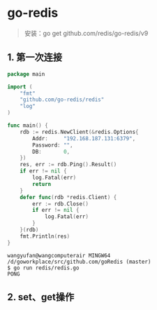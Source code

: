 # go-redis

> 安装：go get github.com/redis/go-redis/v9
>
> 

## 1. 第一次连接

```go
package main

import (
	"fmt"
	"github.com/go-redis/redis"
	"log"
)

func main() {
	rdb := redis.NewClient(&redis.Options{
		Addr:     "192.168.187.131:6379",
		Password: "",
		DB:       0,
	})
	res, err := rdb.Ping().Result()
	if err != nil {
		log.Fatal(err)
		return
	}
	defer func(rdb *redis.Client) {
		err := rdb.Close()
		if err != nil {
			log.Fatal(err)
		}
	}(rdb)
	fmt.Println(res)
}

```

```shell
wangyufan@wangcomputerair MINGW64 /d/goworkplace/src/github.com/goRedis (master)
$ go run redis/redis.go
PONG
```

## 2. set、get操作

```go
```

